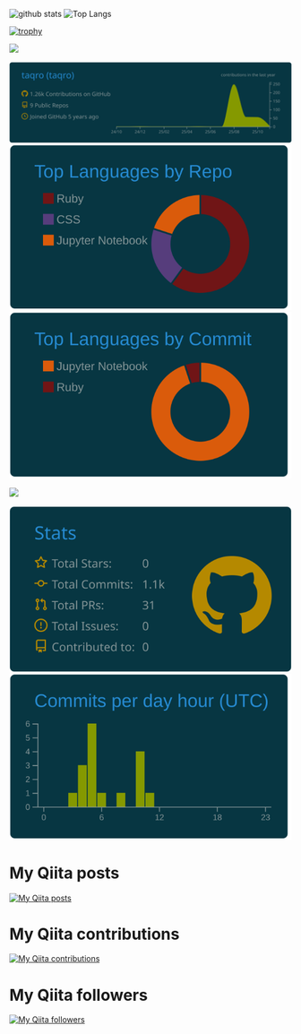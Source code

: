 <p align="left"> 
  <img alt="github stats" height="150px" src="https://github-readme-stats.vercel.app/api?username=taqro&count_private=true&show_icons=true&show_icons=true&theme=radical" />
  <img alt="Top Langs" height="150px" src="https://github-readme-stats.vercel.app/api/top-langs/?username=taqro&layout=compact&count_private=true&show_icons=true&theme=radical" />
</p>

[![trophy](https://github-profile-trophy.vercel.app/?username=taqro&theme=onedark&column=7
)](https://github.com/ryo-ma/github-profile-trophy)

![](https://github-profile-summary-cards.vercel.app/api/cards/profile-details?username=taqro&theme=solarized_dark)

[![](https://raw.githubusercontent.com/taqro/taqro/main/profile-summary-card-output/solarized_dark/0-profile-details.svg)](https://github.com/vn7n24fzkq/github-profile-summary-cards)
[![](https://raw.githubusercontent.com/taqro/taqro/main/profile-summary-card-output/solarized_dark/1-repos-per-language.svg)](https://github.com/vn7n24fzkq/github-profile-summary-cards) [![](https://raw.githubusercontent.com/taqro/taqro/main/profile-summary-card-output/solarized_dark/2-most-commit-language.svg)](https://github.com/taqro/github-profile-summary-cards)

![](https://raw.githubusercontent.com/taqro/github-profile-summary-cards-example/master/profile-summary-card-output/solarized_dark/3-stats.svg)

[![](https://raw.githubusercontent.com/taqro/taqro/main/profile-summary-card-output/solarized_dark/3-stats.svg)](https://github.com/vn7n24fzkq/github-profile-summary-cards) [![](https://raw.githubusercontent.com/taqro/taqro/main/profile-summary-card-output/solarized_dark/4-productive-time.svg)](https://github.com/vn7n24fzkq/github-profile-summary-cards)

# My Qiita posts
[![My Qiita posts](https://qiita-badge.apiapi.app/s/taqro/posts.svg)](http://qiita.com/taqro)
# My Qiita contributions
[![My Qiita contributions](https://qiita-badge.apiapi.app/s/taqro/contributions.svg)](http://qiita.com/taqro)
# My Qiita followers
[![My Qiita followers](https://qiita-badge.apiapi.app/s/taqro/followers.svg)](http://qiita.com/taqro)
                

